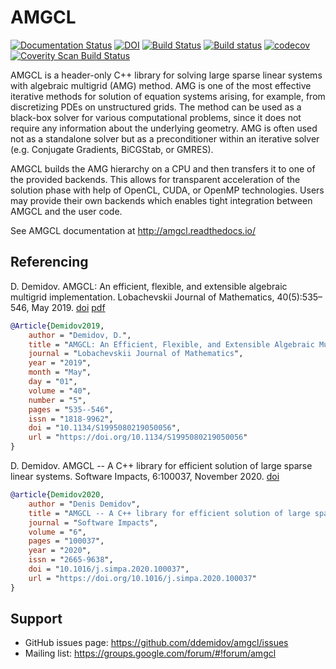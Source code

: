# AMGCL

[![Documentation Status](https://readthedocs.org/projects/amgcl/badge/?version=latest)](http://amgcl.readthedocs.io/en/latest/?badge=latest)
[![DOI](https://zenodo.org/badge/6987353.svg)](https://zenodo.org/badge/latestdoi/6987353)
[![Build Status](https://travis-ci.org/ddemidov/amgcl.svg?branch=master)](https://travis-ci.org/ddemidov/amgcl)
[![Build status](https://ci.appveyor.com/api/projects/status/r0s4lbln4qf9r8aq/branch/master?svg=true)](https://ci.appveyor.com/project/ddemidov/amgcl/branch/master)
[![codecov](https://codecov.io/gh/ddemidov/amgcl/branch/master/graph/badge.svg)](https://codecov.io/gh/ddemidov/amgcl)
[![Coverity Scan Build Status](https://scan.coverity.com/projects/5301/badge.svg)](https://scan.coverity.com/projects/5301)

AMGCL is a header-only C++ library for solving large sparse linear systems with
algebraic multigrid (AMG) method. AMG is one of the most effective iterative
methods for solution of equation systems arising, for example, from
discretizing PDEs on unstructured grids. The method can be used as a black-box
solver for various computational problems, since it does not require any
information about the underlying geometry. AMG is often used not as a
standalone solver but as a preconditioner within an iterative solver (e.g.
Conjugate Gradients, BiCGStab, or GMRES).

AMGCL builds the AMG hierarchy on a CPU and then transfers it to one of the
provided backends. This allows for transparent acceleration of the solution
phase with help of OpenCL, CUDA, or OpenMP technologies. Users may provide
their own backends which enables tight integration between AMGCL and the user
code.

See AMGCL documentation at http://amgcl.readthedocs.io/

## Referencing

D. Demidov. AMGCL: An efficient, flexible, and extensible algebraic multigrid
implementation. Lobachevskii Journal of Mathematics, 40(5):535–546, May 2019.
[doi](https://doi.org/10.1134/S1995080219050056) [pdf](https://rdcu.be/bHFsY)

```bib
@Article{Demidov2019,
    author = "Demidov, D.",
    title = "AMGCL: An Efficient, Flexible, and Extensible Algebraic Multigrid Implementation",
    journal = "Lobachevskii Journal of Mathematics",
    year = "2019",
    month = "May",
    day = "01",
    volume = "40",
    number = "5",
    pages = "535--546",
    issn = "1818-9962",
    doi = "10.1134/S1995080219050056",
    url = "https://doi.org/10.1134/S1995080219050056"
}
```

D. Demidov. AMGCL -- A C++ library for efficient solution of large sparse linear
systems.  Software Impacts, 6:100037, November 2020.
[doi](https://doi.org/10.1016/j.simpa.2020.100037)

```bib
@article{Demidov2020,
    author = "Denis Demidov",
    title = "AMGCL -- A C++ library for efficient solution of large sparse linear systems",
    journal = "Software Impacts",
    volume = "6",
    pages = "100037",
    year = "2020",
    issn = "2665-9638",
    doi = "10.1016/j.simpa.2020.100037",
    url = "https://doi.org/10.1016/j.simpa.2020.100037"
}
```

## Support

* GitHub issues page: https://github.com/ddemidov/amgcl/issues
* Mailing list: https://groups.google.com/forum/#!forum/amgcl
